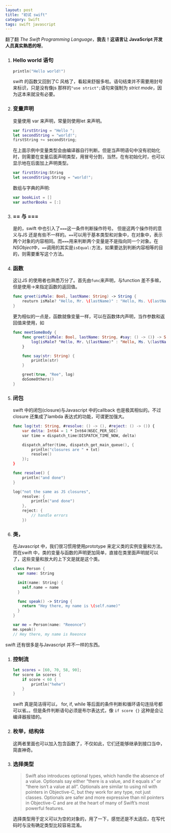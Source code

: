 ```yaml
---
layout: post
title: "初试 swift"
category: Swift
tags: swift javascript
---
```



翻了翻 *The Swift Programming Language*，**我去！这语言让 JavaScript 开发人员真实熟悉的呀**。

1. ### Hello world 语句
	```swift
	println("Hello world!")
	```    
	swift 的函数又回到了C 风格了，看起来舒服多啦。语句结束并不需要用封号来标识，只是没有像js 那样的`"use strict";`语句来强制为 *strict mode*，因为这本来就没有必要。

2. ### 变量声明
	变量使用 var 来声明，常量则使用let 来声明。

	```swift
	var firstString = "Hello ";
	let secondString = "world!";
	firstString += secondString;
	```

	在上面示例中变量类型会由编译器自行判断。但是当声明语句中没有初始化时，则需要在变量后面声明类型，用冒号分割，当然，在有初始化时，也可以显示地在后面加上声明类型。

	```swift
	var firstString:String
	let secondString:String = "world!";
	```

	数组与字典的声明:

	```swift
	var bookList = []
	var authorBooks = [:]
	```

3. ### == 与 ===
	是的，swift 中也引入了`===`这一条件判断操作符号。
	但是这两个操作符的意义与JS 还是有些不一样的。`==`可以用于基本类型和对象中，在对象中，表示两个对象的内容相同。而`===`用来判断两个变量是不是指向同一个对象。在*NSObject*中，`==`调用的其实是`isEqual:`方法，如果要达到判断内容相等的目的，则需要重写这个方法。

4. ### 函数
	这让JS 的使用者也熟悉万分了。首先由`func`来声明，与function 差不多嘛，但是使用->来指定函数的返回值。

	```swift
	func greet(isMale: Bool, lastName: String) -> String {
		reuturn isMale? "Hello, Mr. \(lastName)" : "Hello, Ms. \(lastName)"
	}
	```

	更为相似的一点是，函数就像变量一样，可以在函数体内声明，当作参数和返回值来使用，如

	```swift
	func meetSomeBody {
		func greet(isMale: Bool, lastName: String, #say: () -> ()) -> String {
			log(isMale? "Hello, Mr. \(lastName)" : "Hello, Ms. \(lastName)")
		}

		func say(str: String) {
			println(str)
		}

		greet(true, "Ree", log)
		doSomeOthers()
	}
	```

5. ### 闭包
	swift 中的闭包(closure)与Javascript 中的callback 也是极其相似的。不过closure 还集成了lambda 表达式的功能，可谓更加强大。

	```swift
	func log(txt: String, #resolve: () -> (), #reject: () -> ()) {
		var delta: Int64 = 1 * Int64(NSEC_PER_SEC)
		var time = dispatch_time(DISPATCH_TIME_NOW, delta)

		dispatch_after(time, dispatch_get_main_queue(), {
			println("closures are " + txt)
			resolve()
		});
	}

	func resolve() {
		println("and done")
	}

	log("not the same as JS closures",
		resolve: {
			println("and done")
		},
		reject: {
			// handle errors
		})
	```

5. ### 类，
	在Javascript 中，我们很习惯用使用prototype 来定义类的实例变量和方法。而在swift 中，类的变量与函数的声明更加简单，直接在类里面声明就可以了，这些变量和放大的上下文是就是这个类。

	```swift
	class Person {
	  var name: String

	  init(name: String) {
	    self.name = name
	  }

	  func speak() -> String {
	    return "Hey there, my name is \(self.name)"
	  }
	}

	var me = Person(name: "Reeonce")
	me.speak()
	// Hey there, my name is Reeonce
	```


swift 还有很多是与Javascript 并不一样的东西。

1. ### 控制流
	```swift
	let scores = [60, 70, 58, 90];
	for score in scores {
		if score < 60 {
			println("hehe")
		}
	}
	```

	swift 真是简洁得可以， for, if, while 等后面的条件判断和循环语句连括号都可以省。。但是条件判断语句必须是布尔表达式，像 `if score {}` 这种是会让编译器报错的。

2. ### 枚举，结构体
	这两者里面也可以加入包含函数了，不仅如此，它们还能够继承到接口当中，简直神奇。

3. ### 选择类型
	>Swift also introduces optional types, which handle the absence of a value. Optionals say either “there is a value, and it equals x” or “there isn’t a value at all”. Optionals are similar to using nil with pointers in Objective-C, but they work for any type, not just classes. Optionals are safer and more expressive than nil pointers in Objective-C and are at the heart of many of Swift’s most powerful features.

	选择类型用于定义可以为空的对象的，用了一下，感觉还是不太适应，在写代码时与没有确定类型比较容易混淆。
